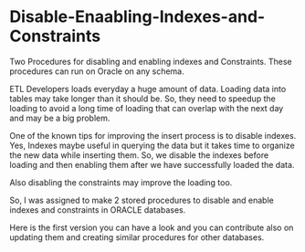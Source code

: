 # Disable-Enaabling-Indexes-and-Constraints
Two Procedures for disabling and enabling indexes and Constraints.
These procedures can run on Oracle on any schema.

ETL Developers loads everyday a huge amount of data.
Loading data into tables may take longer than it should be.
So, they need to speedup the loading to avoid a long time of loading that can overlap with the next day and may be a big problem.

One of the known tips for improving the insert process is to disable indexes.
Yes, Indexes maybe useful in querying the data but it takes time to organize the new data while inserting them.
So, we disable the indexes before loading and then enabling them after we have successfully loaded the data.

Also disabling the constraints may improve the loading too.

So, I was assigned to make 2 stored procedures to disable and enable indexes and constraints in ORACLE databases.

Here is the first version you can have a look and you can contribute also on updating them and creating similar procedures for other databases.
